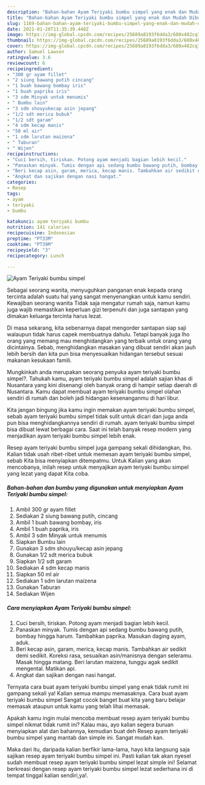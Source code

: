 ```yaml
---
description: "Bahan-bahan Ayam Teriyaki bumbu simpel yang enak dan Mudah Dibuat"
title: "Bahan-bahan Ayam Teriyaki bumbu simpel yang enak dan Mudah Dibuat"
slug: 1169-bahan-bahan-ayam-teriyaki-bumbu-simpel-yang-enak-dan-mudah-dibuat
date: 2021-01-26T11:35:39.448Z
image: https://img-global.cpcdn.com/recipes/25689a8193f6dda3/680x482cq70/ayam-teriyaki-bumbu-simpel-foto-resep-utama.jpg
thumbnail: https://img-global.cpcdn.com/recipes/25689a8193f6dda3/680x482cq70/ayam-teriyaki-bumbu-simpel-foto-resep-utama.jpg
cover: https://img-global.cpcdn.com/recipes/25689a8193f6dda3/680x482cq70/ayam-teriyaki-bumbu-simpel-foto-resep-utama.jpg
author: Samuel Lawson
ratingvalue: 3.6
reviewcount: 6
recipeingredient:
- "300 gr ayam fillet"
- "2 siung bawang putih cincang"
- "1 buah bawang bombay iris"
- "1 buah paprika iris"
- "3 sdm Minyak untuk menumis"
- " Bumbu lain"
- "3 sdm shouyukecap asin jepang"
- "1/2 sdt merica bubuk"
- "1/2 sdt garam"
- "4 sdm kecap manis"
- "50 ml air"
- "1 sdm larutan maizena"
- " Taburan"
- " Wijen"
recipeinstructions:
- "Cuci bersih, tiriskan. Potong ayam menjadi bagian lebih kecil."
- "Panaskan minyak. Tumis dengan api sedang bumbu bawang putih, bombay hingga harum. Tambahkan paprika. Masukan daging ayam, aduk."
- "Beri kecap asin, garam, merica, kecap manis. Tambahkan air sedikit demi sedikit. Koreksi rasa, sesuaikan asin/manisnya dengan seleramu. Masak hingga matang. Beri larutan maizena, tunggu agak sedikit mengental. Matikan api."
- "Angkat dan sajikan dengan nasi hangat."
categories:
- Resep
tags:
- ayam
- teriyaki
- bumbu

katakunci: ayam teriyaki bumbu 
nutrition: 141 calories
recipecuisine: Indonesian
preptime: "PT33M"
cooktime: "PT39M"
recipeyield: "3"
recipecategory: Lunch

---
```



![Ayam Teriyaki bumbu simpel](https://img-global.cpcdn.com/recipes/25689a8193f6dda3/680x482cq70/ayam-teriyaki-bumbu-simpel-foto-resep-utama.jpg)

Sebagai seorang wanita, menyuguhkan panganan enak kepada orang tercinta adalah suatu hal yang sangat menyenangkan untuk kamu sendiri. Kewajiban seorang  wanita Tidak saja mengatur rumah saja, namun kamu juga wajib memastikan keperluan gizi terpenuhi dan juga santapan yang dimakan keluarga tercinta harus lezat.

Di masa  sekarang, kita sebenarnya dapat mengorder santapan siap saji walaupun tidak harus capek membuatnya dahulu. Tetapi banyak juga lho orang yang memang mau menghidangkan yang terbaik untuk orang yang dicintainya. Sebab, menghidangkan masakan yang dibuat sendiri akan jauh lebih bersih dan kita pun bisa menyesuaikan hidangan tersebut sesuai makanan kesukaan famili. 



Mungkinkah anda merupakan seorang penyuka ayam teriyaki bumbu simpel?. Tahukah kamu, ayam teriyaki bumbu simpel adalah sajian khas di Nusantara yang kini disenangi oleh banyak orang di hampir setiap daerah di Nusantara. Kamu dapat membuat ayam teriyaki bumbu simpel olahan sendiri di rumah dan boleh jadi hidangan kesenanganmu di hari libur.

Kita jangan bingung jika kamu ingin memakan ayam teriyaki bumbu simpel, sebab ayam teriyaki bumbu simpel tidak sulit untuk dicari dan juga anda pun bisa menghidangkannya sendiri di rumah. ayam teriyaki bumbu simpel bisa dibuat lewat berbagai cara. Saat ini telah banyak resep modern yang menjadikan ayam teriyaki bumbu simpel lebih enak.

Resep ayam teriyaki bumbu simpel juga gampang sekali dihidangkan, lho. Kalian tidak usah ribet-ribet untuk memesan ayam teriyaki bumbu simpel, sebab Kita bisa menyiapkan ditempatmu. Untuk Kalian yang akan mencobanya, inilah resep untuk menyajikan ayam teriyaki bumbu simpel yang lezat yang dapat Kita coba.

<!--inarticleads1-->

##### Bahan-bahan dan bumbu yang digunakan untuk menyiapkan Ayam Teriyaki bumbu simpel:

1. Ambil 300 gr ayam fillet
1. Sediakan 2 siung bawang putih, cincang
1. Ambil 1 buah bawang bombay, iris
1. Ambil 1 buah paprika, iris
1. Ambil 3 sdm Minyak untuk menumis
1. Siapkan  Bumbu lain
1. Gunakan 3 sdm shouyu/kecap asin jepang
1. Gunakan 1/2 sdt merica bubuk
1. Siapkan 1/2 sdt garam
1. Sediakan 4 sdm kecap manis
1. Siapkan 50 ml air
1. Sediakan 1 sdm larutan maizena
1. Gunakan  Taburan
1. Sediakan  Wijen




<!--inarticleads2-->

##### Cara menyiapkan Ayam Teriyaki bumbu simpel:

1. Cuci bersih, tiriskan. Potong ayam menjadi bagian lebih kecil.
1. Panaskan minyak. Tumis dengan api sedang bumbu bawang putih, bombay hingga harum. Tambahkan paprika. Masukan daging ayam, aduk.
1. Beri kecap asin, garam, merica, kecap manis. Tambahkan air sedikit demi sedikit. Koreksi rasa, sesuaikan asin/manisnya dengan seleramu. Masak hingga matang. Beri larutan maizena, tunggu agak sedikit mengental. Matikan api.
1. Angkat dan sajikan dengan nasi hangat.




Ternyata cara buat ayam teriyaki bumbu simpel yang enak tidak rumit ini gampang sekali ya! Kalian semua mampu memasaknya. Cara buat ayam teriyaki bumbu simpel Sangat cocok banget buat kita yang baru belajar memasak ataupun untuk kamu yang telah lihai memasak.

Apakah kamu ingin mulai mencoba membuat resep ayam teriyaki bumbu simpel nikmat tidak rumit ini? Kalau mau, ayo kalian segera buruan menyiapkan alat dan bahannya, kemudian buat deh Resep ayam teriyaki bumbu simpel yang mantab dan simple ini. Sangat mudah kan. 

Maka dari itu, daripada kalian berfikir lama-lama, hayo kita langsung saja sajikan resep ayam teriyaki bumbu simpel ini. Pasti kalian tak akan nyesel sudah membuat resep ayam teriyaki bumbu simpel lezat simple ini! Selamat berkreasi dengan resep ayam teriyaki bumbu simpel lezat sederhana ini di tempat tinggal kalian sendiri,ya!.


